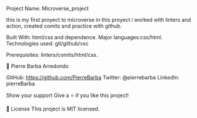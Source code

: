 Project Name: Microverse_project

this is my first proyect to microverse in this proyect i worked with linters and action, created comits and practice with github.

Built With: html/css and dependence. Major languages:css/html. Technologies used: git/github/vsc

Prerequisites: linters/comits/html/css.

👤 Pierre Barba Arredondo

GitHub: https://github.com/PierreBarba Twitter: @pierrebarba LinkedIn: pierreBarba

Show your support Give a ⭐️ if you like this project!

📝 License This project is MIT licensed.
